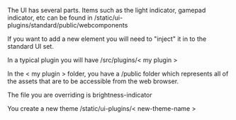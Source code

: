 The UI has several parts.  Items such as the light indicator, gamepad indicator, etc can be found in /static/ui-plugins/standard/public/webcomponents

If you want to add a new element you will need to "inject" it in to the standard UI set.

In a typical plugin you will have /src/plugins/< my plugin >

In the < my plugin > folder, you have a /public folder which represents all of the assets that are to be accessible from the web browser.








The file you are overriding is brightness-indicator

You create a new theme /static/ui-plugins/< new-theme-name >
